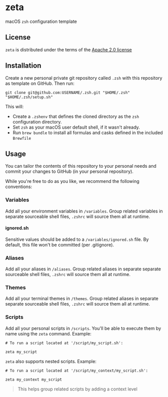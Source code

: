 # zeta

macOS `zsh` configuration template

## License

`zeta` is distributed under the terms of the [Apache 2.0 license](/LICENSE)

## Installation

Create a new personal private git repository called `.zsh` with this repository as template on
GitHub. Then run:

```shell
git clone git@github.com:USERNAME/.zsh.git "$HOME/.zsh"
"$HOME/.zsh/setup.sh"
```

This will:

- Create a `.zshenv` that defines the cloned directory as the `zsh` configuration directory.
- Set `zsh` as your macOS user default shell, if it wasn't already.
- Run `brew bundle` to install all formulas and casks defined in the included `Brewfile`

## Usage

You can tailor the contents of this repository to your personal needs and commit your changes to
GitHub (in your personal repository).

While you're free to do as you like, we recommend the following conventions:

### Variables

Add all your environment variables in `/variables`. Group related variables in separate
sourceable shell files, `.zshrc` will source them all at runtime.

#### ignored.sh

Sensitive values should be added to a `/variables/ignored.sh` file. By default, this file won't
be committed (per .gitignore).

### Aliases

Add all your aliases in `/aliases`. Group related aliases in separate separate
sourceable shell files, `.zshrc` will source them all at runtime.

### Themes

Add all your terminal themes in `/themes`. Group related aliases in separate separate
sourceable shell files, `.zshrc` will source them all at runtime.

### Scripts

Add all your personal scripts in `/scripts`. You'll be able to execute them by name using the
`zeta` command. Example:

```shell
# To run a script located at '/script/my_script.sh':

zeta my_script
```

`zeta` also supports nested scripts. Example:

```shell
# To run a script located at '/script/my_context/my_script.sh':

zeta my_context my_script
```

> This helps group related scripts by adding a context level
